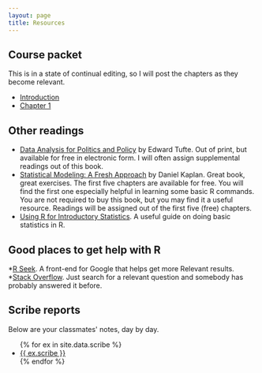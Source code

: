 ```yaml
---
layout: page
title: Resources
---
```


Course packet
-------------

This is in a state of continual editing, so I will post the
  chapters as they become relevant. 

* [Introduction](files/files/00-FrontMatter-Intro.pdf)  
* [Chapter 1](files/01-ExplanationsAndEvidence.pdf)


Other readings
--------------

* [Data Analysis for Politics and Policy](files/DAPP.pdf) by Edward Tufte.  Out of print, but available for free in electronic form. I will often assign supplemental readings out of this book.  
* [Statistical Modeling: A Fresh Approach](http://www.mosaic-web.org/go/StatisticalModeling/Chapters/) by Daniel Kaplan.  Great book, great exercises.  The first five chapters are available for free.  You will find the first one especially helpful in learning some basic R commands.  You are not required to buy this book, but you may find it a useful resource. Readings will be assigned out of the first five (free) chapters.
* [Using R for Introductory Statistics](http://cran.r-project.org/doc/contrib/Verzani-SimpleR.pdf).  A useful guide on doing basic statistics in R.


Good places to get help with R
------------------------------
*[R Seek](http://rseek.org).  A front-end for Google that helps get more Relevant results.
*[Stack Overflow](http://stackoverflow.com). Just search for a relevant question and somebody has probably answered it before.


Scribe reports
--------------
Below are your classmates' notes, day by day.

<ul>
{% for ex in site.data.scribe %}
  <li>
    <a href="files/scribe/{{ ex.scribe }}">
      {{ ex.scribe }}
    </a>
  </li>
{% endfor %}
</ul>
